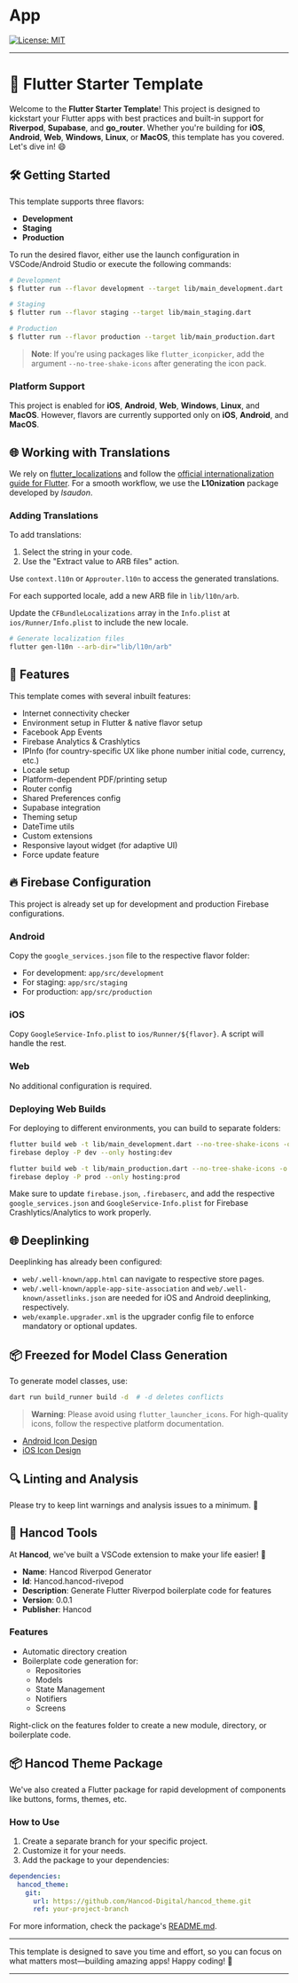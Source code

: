 # App

[![License: MIT][license_badge]][license_link]

---

# 🚀 Flutter Starter Template

Welcome to the **Flutter Starter Template**! This project is designed to
kickstart your Flutter apps with best practices and built-in support for
**Riverpod**, **Supabase**, and **go_router**. Whether you're building for
**iOS**, **Android**, **Web**, **Windows**, **Linux**, or **MacOS**, this
template has you covered. Let's dive in! 😄

## 🛠 Getting Started

This template supports three flavors:

- **Development**
- **Staging**
- **Production**

To run the desired flavor, either use the launch configuration in VSCode/Android
Studio or execute the following commands:

```bash
# Development
$ flutter run --flavor development --target lib/main_development.dart

# Staging
$ flutter run --flavor staging --target lib/main_staging.dart

# Production
$ flutter run --flavor production --target lib/main_production.dart
```

> **Note**: If you're using packages like `flutter_iconpicker`, add the argument
> `--no-tree-shake-icons` after generating the icon pack.

### Platform Support

This project is enabled for **iOS**, **Android**, **Web**, **Windows**,
**Linux**, and **MacOS**. However, flavors are currently supported only on
**iOS**, **Android**, and **MacOS**.

## 🌐 Working with Translations

We rely on [flutter_localizations][flutter_localizations_link] and follow the
[official internationalization guide for Flutter][internationalization_link].
For a smooth workflow, we use the **L10nization** package developed by
_lsaudon_.

### Adding Translations

To add translations:

1. Select the string in your code.
2. Use the "Extract value to ARB files" action.

Use `context.l10n` or `Approuter.l10n` to access the generated translations.

For each supported locale, add a new ARB file in `lib/l10n/arb`.

Update the `CFBundleLocalizations` array in the `Info.plist` at
`ios/Runner/Info.plist` to include the new locale.

```bash
# Generate localization files
flutter gen-l10n --arb-dir="lib/l10n/arb"
```

## 🎁 Features

This template comes with several inbuilt features:

- Internet connectivity checker
- Environment setup in Flutter & native flavor setup
- Facebook App Events
- Firebase Analytics & Crashlytics
- IPInfo (for country-specific UX like phone number initial code, currency,
  etc.)
- Locale setup
- Platform-dependent PDF/printing setup
- Router config
- Shared Preferences config
- Supabase integration
- Theming setup
- DateTime utils
- Custom extensions
- Responsive layout widget (for adaptive UI)
- Force update feature

## 🔥 Firebase Configuration

This project is already set up for development and production Firebase
configurations.

### Android

Copy the `google_services.json` file to the respective flavor folder:

- For development: `app/src/development`
- For staging: `app/src/staging`
- For production: `app/src/production`

### iOS

Copy `GoogleService-Info.plist` to `ios/Runner/${flavor}`. A script will handle
the rest.

### Web

No additional configuration is required.

### Deploying Web Builds

For deploying to different environments, you can build to separate folders:

```bash
flutter build web -t lib/main_development.dart --no-tree-shake-icons -o 'build/web/development'
firebase deploy -P dev --only hosting:dev

flutter build web -t lib/main_production.dart --no-tree-shake-icons -o 'build/web/production'
firebase deploy -P prod --only hosting:prod
```

Make sure to update `firebase.json`, `.firebaserc`, and add the respective
`google_services.json` and `GoogleService-Info.plist` for Firebase
Crashlytics/Analytics to work properly.

## 🌐 Deeplinking

Deeplinking has already been configured:

- `web/.well-known/app.html` can navigate to respective store pages.
- `web/.well-known/apple-app-site-association` and
  `web/.well-known/assetlinks.json` are needed for iOS and Android deeplinking,
  respectively.
- `web/example.upgrader.xml` is the upgrader config file to enforce mandatory or
  optional updates.

## 📦 Freezed for Model Class Generation

To generate model classes, use:

```bash
dart run build_runner build -d  # -d deletes conflicts
```

> **Warning**: Please avoid using `flutter_launcher_icons`. For high-quality
> icons, follow the respective platform documentation.

- [Android Icon Design](https://developer.android.com/develop/ui/views/launch/icon_design_adaptive)
- [iOS Icon Design](https://developer.apple.com/design/human-interface-guidelines/app-icons)

## 🔍 Linting and Analysis

Please try to keep lint warnings and analysis issues to a minimum. 🙏

## 🚀 Hancod Tools

At **Hancod**, we've built a VSCode extension to make your life easier! 🎉

- **Name**: Hancod Riverpod Generator
- **Id**: Hancod.hancod-rivepod
- **Description**: Generate Flutter Riverpod boilerplate code for features
- **Version**: 0.0.1
- **Publisher**: Hancod

### Features

- Automatic directory creation
- Boilerplate code generation for:
  - Repositories
  - Models
  - State Management
  - Notifiers
  - Screens

Right-click on the features folder to create a new module, directory, or
boilerplate code.

## 📦 Hancod Theme Package

We've also created a Flutter package for rapid development of components like
buttons, forms, themes, etc.

### How to Use

1. Create a separate branch for your specific project.
2. Customize it for your needs.
3. Add the package to your dependencies:

```yaml
dependencies:
  hancod_theme:
    git:
      url: https://github.com/Hancod-Digital/hancod_theme.git
      ref: your-project-branch
```

For more information, check the package's
[README.md](https://github.com/alfas-hancod/hancod_theme).

---

This template is designed to save you time and effort, so you can focus on what
matters most—building amazing apps! Happy coding! 🎉

[flutter_localizations_link]: https://api.flutter.dev/flutter/flutter_localizations/flutter_localizations-library.html
[internationalization_link]: https://flutter.dev/docs/development/accessibility-and-localization/internationalization
[license_badge]: https://img.shields.io/badge/license-MIT-blue.svg
[license_link]: https://opensource.org/licenses/MIT

---
